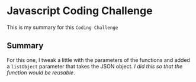 # Javascript Coding Challenge

This is my summary for this `Coding Challenge`

## Summary

For this one, I tweak a little with the parameters of the functions and added a `listObject` parameter that takes the JSON object. _I did this so that the function would be reusable_.
